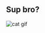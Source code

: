 ## Sup bro?

![cat gif](https://lh3.googleusercontent.com/_zLwHwqx7gy4/TcuyAyZIUcI/AAAAAAAAFrU/zryf7ywSyTU/36.gif)
